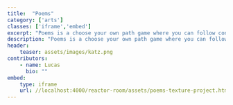 ```yaml
---
title:  "Poems"
category: ['arts']
classes: ['iframe','embed']
excerpt: "Poems is a choose your own path game where you can follow connections between the imagery of poems about Chernobyl. "
description: "Poems is a choose your own path game where you can follow connections between the imagery of poems about Chernobyl. The project hopes you will see how similar ideas or words have propagated in the poetry about Chernobyl, but can take on meanings far different from one another. As I made the project I thought about why certain poems were alike and how they informed each other. "
header: 
    teaser: assets/images/katz.png
contributors:
    - name: Lucas 
      bio: ""
embed:
    type: iframe
    url: //localhost:4000/reactor-room/assets/poems-texture-project.html
---
```

